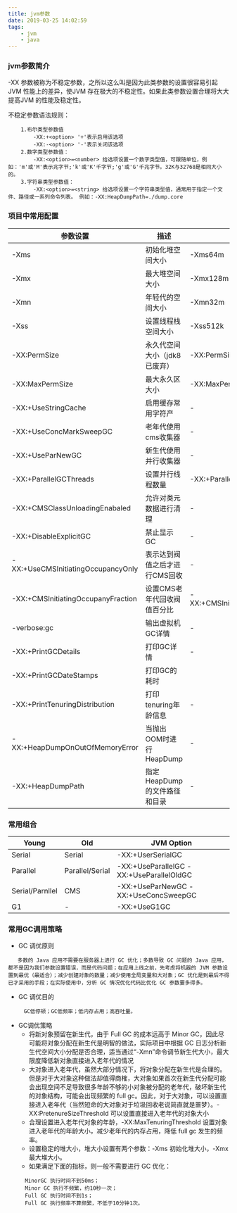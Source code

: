 ```yaml
---
title: jvm参数
date: 2019-03-25 14:02:59
tags:
    - jvm
    - java
---
```


### jvm参数简介
-XX 参数被称为不稳定参数，之所以这么叫是因为此类参数的设置很容易引起JVM 性能上的差异，使JVM 存在极大的不稳定性。如果此类参数设置合理将大大提高JVM 的性能及稳定性。

不稳定参数语法规则：
```
    1.布尔类型参数值
        -XX:+<option> '+'表示启用该选项
        -XX:-<option> '-'表示关闭该选项
    2.数字类型参数值：
        -XX:<option>=<number> 给选项设置一个数字类型值，可跟随单位，例如：'m'或'M'表示兆字节;'k'或'K'千字节;'g'或'G'千兆字节。32K与32768是相同大小的。
    3.字符串类型参数值：
        -XX:<option>=<string> 给选项设置一个字符串类型值，通常用于指定一个文件、路径或一系列命令列表。 例如：-XX:HeapDumpPath=./dump.core
```
<!-- more -->
### 项目中常用配置
| 参数设置 | 描述 | 配置格式 |
| ------ | ------ | ------ |
| -Xms | 初始化堆空间大小 | -Xms64m |
| -Xmx | 最大堆空间大小 | -Xmx128m |
| -Xmn | 年轻代的空间大小 | -Xmn32m |
| -Xss | 设置线程栈空间大小 | -Xss512k |
| -XX:PermSize|永久代空间大小（jdk8已废弃）|-XX:PermSize=256m|
|-XX:MaxPermSize|最大永久区大小|-XX:MaxPermSize=256m|
|-XX:+UseStringCache|启用缓存常用字符产|-|
|-XX:+UseConcMarkSweepGC|老年代使用cms收集器|-|
|-XX:+UseParNewGC|新生代使用并行收集器|-|
|-XX:+ParallelGCThreads|设置并行线程数量|-XX:+ParallelGCThreads=4|
|-XX:+CMSClassUnloadingEnabaled|允许对类元数据进行清理|-|
|-XX:+DisableExplicitGC|禁止显示GC|-|
|-XX:+UseCMSInitiatingOccupancyOnly|表示达到阀值之后才进行CMS回收|-|
|-XX:+CMSInitiatingOccupanyFraction|设置CMS老年代回收阀值百分比|-XX:+CMSInitiatingOccupanyFraction=68|
|-verbose:gc|输出虚拟机GC详情|-|
|-XX:+PrintGCDetails|打印GC详情|-|
|-XX:+PrintGCDateStamps|打印GC的耗时|
|-XX:+PrintTenuringDistribution|打印tenuring年龄信息|-|
|-XX:+HeapDumpOnOutOfMemoryError|当抛出OOM时进行HeapDump|-|
|-XX:+HeapDumpPath|指定HeapDump的文件路径和目录|-|

### 常用组合
| Young | Old | JVM Option |
| ------ | ------ | ------ |
|Serial|Serial|-XX:+UserSerialGC|
|Parallel|Parallel/Serial|-XX:+UseParallelGC  -XX:+UseParallelOldGC|
|Serial/Parnllel|CMS|-XX:+UseParNewGC -XX:+UseConcSweepGC|
|G1|-|-XX:+UseG1GC|

### 常用GC调用策略

 + GC 调优原则
 ```
    多数的 Java 应用不需要在服务器上进行 GC 优化；多数导致 GC 问题的 Java 应用，都不是因为我们参数设置错误，而是代码问题；在应用上线之前，先考虑将机器的 JVM 参数设置到最优（最适合）；减少创建对象的数量；减少使用全局变量和大对象；GC 优化是到最后不得已才采用的手段；在实际使用中，分析 GC 情况优化代码比优化 GC 参数要多得多。
 ```

  + GC 调优目的

```
     GC低停顿；GC低频率；低内存占用；高吞吐量。
```
+ GC调优策略  
  - 将新对象预留在新生代，由于 Full GC 的成本远高于 Minor GC，因此尽可能将对象分配在新生代是明智的做法，实际项目中根据 GC 日志分析新生代空间大小分配是否合理，适当通过“-Xmn”命令调节新生代大小，最大限度降低新对象直接进入老年代的情况  
  - 大对象进入老年代，虽然大部分情况下，将对象分配在新生代是合理的。但是对于大对象这种做法却值得商榷，大对象如果首次在新生代分配可能会出现空间不足导致很多年龄不够的小对象被分配的老年代，破坏新生代的对象结构，可能会出现频繁的 full gc。因此，对于大对象，可以设置直接进入老年代（当然短命的大对象对于垃圾回收老说简直就是噩梦）。-XX:PretenureSizeThreshold 可以设置直接进入老年代的对象大小
  - 合理设置进入老年代对象的年龄，-XX:MaxTenuringThreshold 设置对象进入老年代的年龄大小，减少老年代的内存占用，降低 full gc 发生的频率。
  - 设置稳定的堆大小，堆大小设置有两个参数：-Xms 初始化堆大小，-Xmx 最大堆大小。
  - 如果满足下面的指标，则一般不需要进行 GC 优化：
  ```
    MinorGC 执行时间不到50ms；
    Minor GC 执行不频繁，约10秒一次；
    Full GC 执行时间不到1s；
    Full GC 执行频率不算频繁，不低于10分钟1次。
  ```